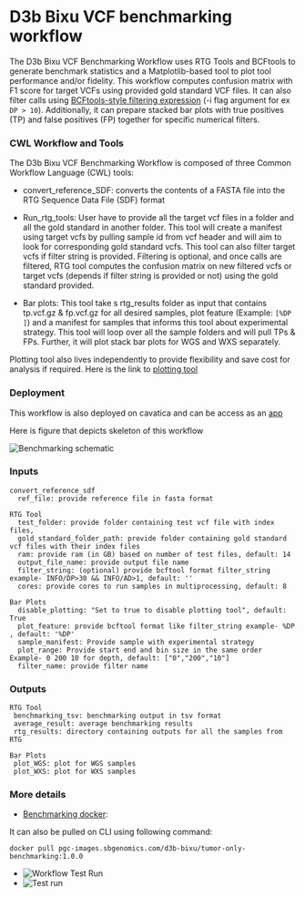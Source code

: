 # D3b Bixu VCF benchmarking workflow

The D3b Bixu VCF Benchmarking Workflow uses RTG Tools and BCFtools to generate benchmark statistics and a Matplotlib-based tool to plot tool performance and/or fidelity. This workflow computes confusion matrix with F1 score for target VCFs using provided gold standard VCF files. It can also filter calls using [BCFtools-style filtering expression](https://samtools.github.io/bcftools/bcftools.html#expressions) (-i flag argument for ex `DP > 10`). Additionally, it can prepare stacked bar plots with true positives (TP) and false positives (FP) together for specific numerical filters.

### CWL Workflow and Tools

The D3b Bixu VCF Benchmarking Workflow is composed of three Common Workflow Language (CWL) tools:

- convert_reference_SDF: converts the contents of a FASTA file into the RTG Sequence Data File (SDF) format

- Run_rtg_tools: User have to provide all the target vcf files in a folder and all the gold standard in another folder. This tool will create a manifest using target vcfs by pulling sample id from vcf header and will aim to look for corresponding gold standard vcfs.  This tool can also filter target vcfs if filter string is provided. Filtering is optional, and once calls are filtered, RTG tool computes the confusion matrix on new filtered vcfs or target vcfs (depends if filter string is provided or not) using the gold standard provided.

- Bar plots: This tool take s rtg_results folder as input that contains tp.vcf.gz & fp.vcf.gz for all desired samples, plot feature (Example: `[%DP ]`) and a manifest for samples that informs this tool about experimental strategy. This tool will loop over all the sample folders and will pull TPs & FPs. Further, it will plot stack bar plots for WGS and WXS separately.

Plotting tool also lives independently to provide flexibility and save cost for analysis if required. Here is the link to [plotting tool](https://cavatica.sbgenomics.com/u/d3b-bixu/kf-tumor-only-wf-dev/apps/filter_plotting) 

### Deployment

This workflow is also deployed on cavatica and can be access as an [app](https://cavatica.sbgenomics.com/u/d3b-bixu/kf-tumor-only-wf-dev/apps/benchmarking_RTG_tool) 

Here is figure that depicts skeleton of this workflow

![Benchmarking schematic](https://github.com/kids-first/kfdrc-benchmark/tree/main/docs/Benchmarking_wf_schematic.png)

### Inputs

```
convert_reference_sdf
  ref_file: provide reference file in fasta format

RTG Tool
  test_folder: provide folder containing test vcf file with index files,
  gold_standard_folder_path: provide folder containing gold standard vcf files with their index files
  ram: provide ram (in GB) based on number of test files, default: 14 
  output_file_name: provide output file name
  filter_string: (optional) provide bcftool format filter_string example- INFO/DP>30 && INFO/AD>1, default: ''
  cores: provide cores to run samples in multiprocessing, default: 8

Bar Plots
  disable_plotting: "Set to true to disable plotting tool", default: True
  plot_feature: provide bcftool format like filter_string example- %DP , default: '%DP'
  sample_manifest: Provide sample with experimental strategy
  plot_range: Provide start end and bin size in the same order Example- 0 200 10 for depth, default: ["0","200","10"] 
  filter_name: provide filter name
```

### Outputs
```
RTG Tool 
 benchmarking_tsv: benchmarking output in tsv format
 average_result: average benchmarking results 
 rtg_results: directory containing outputs for all the samples from RTG

Bar Plots 
 plot_WGS: plot for WGS samples 
 plot_WXS: plot for WXS samples
```

### More details

- [Benchmarking docker](https://github.com/d3b-center/bixtools/blob/master/tumor-only-benchmarking/1.0.0/Dockerfile):

It can also be pulled on CLI using following command:
```
docker pull pgc-images.sbgenomics.com/d3b-bixu/tumor-only-benchmarking:1.0.0
```
- ![Workflow Test Run](https://github.com/kids-first/kfdrc-benchmark/tree/main/docs/Test_run_wf.png) 
- ![Test run](https://github.com/kids-first/kfdrc-benchmark/tree/main/docs/Test_run_plotting_tool.png)
